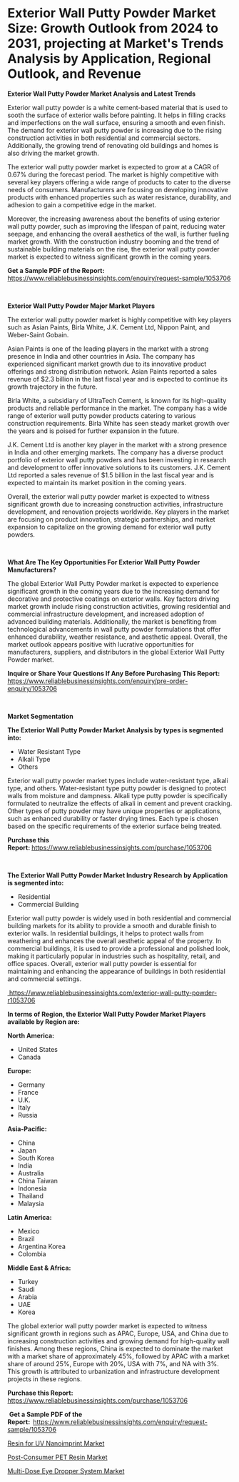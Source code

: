 <p><h1>Exterior Wall Putty Powder Market Size: Growth Outlook from 2024 to 2031, projecting at Market's Trends Analysis by Application, Regional Outlook, and Revenue</h1></p><p><strong>Exterior Wall Putty Powder Market Analysis and Latest Trends</strong></p>
<p><p>Exterior wall putty powder is a white cement-based material that is used to sooth the surface of exterior walls before painting. It helps in filling cracks and imperfections on the wall surface, ensuring a smooth and even finish. The demand for exterior wall putty powder is increasing due to the rising construction activities in both residential and commercial sectors. Additionally, the growing trend of renovating old buildings and homes is also driving the market growth.</p><p>The exterior wall putty powder market is expected to grow at a CAGR of 0.67% during the forecast period. The market is highly competitive with several key players offering a wide range of products to cater to the diverse needs of consumers. Manufacturers are focusing on developing innovative products with enhanced properties such as water resistance, durability, and adhesion to gain a competitive edge in the market.</p><p>Moreover, the increasing awareness about the benefits of using exterior wall putty powder, such as improving the lifespan of paint, reducing water seepage, and enhancing the overall aesthetics of the wall, is further fueling market growth. With the construction industry booming and the trend of sustainable building materials on the rise, the exterior wall putty powder market is expected to witness significant growth in the coming years.</p></p>
<p><strong>Get a Sample PDF of the Report:&nbsp;</strong> <a href="https://www.reliablebusinessinsights.com/enquiry/request-sample/1053706">https://www.reliablebusinessinsights.com/enquiry/request-sample/1053706</a></p>
<p>&nbsp;</p>
<p><strong>Exterior Wall Putty Powder Major Market Players</strong></p>
<p><p>The exterior wall putty powder market is highly competitive with key players such as Asian Paints, Birla White, J.K. Cement Ltd, Nippon Paint, and Weber-Saint Gobain.</p><p>Asian Paints is one of the leading players in the market with a strong presence in India and other countries in Asia. The company has experienced significant market growth due to its innovative product offerings and strong distribution network. Asian Paints reported a sales revenue of $2.3 billion in the last fiscal year and is expected to continue its growth trajectory in the future.</p><p>Birla White, a subsidiary of UltraTech Cement, is known for its high-quality products and reliable performance in the market. The company has a wide range of exterior wall putty powder products catering to various construction requirements. Birla White has seen steady market growth over the years and is poised for further expansion in the future.</p><p>J.K. Cement Ltd is another key player in the market with a strong presence in India and other emerging markets. The company has a diverse product portfolio of exterior wall putty powders and has been investing in research and development to offer innovative solutions to its customers. J.K. Cement Ltd reported a sales revenue of $1.5 billion in the last fiscal year and is expected to maintain its market position in the coming years.</p><p>Overall, the exterior wall putty powder market is expected to witness significant growth due to increasing construction activities, infrastructure development, and renovation projects worldwide. Key players in the market are focusing on product innovation, strategic partnerships, and market expansion to capitalize on the growing demand for exterior wall putty powders.</p></p>
<p>&nbsp;</p>
<p><strong>What Are The Key Opportunities For Exterior Wall Putty Powder Manufacturers?</strong></p>
<p><p>The global Exterior Wall Putty Powder market is expected to experience significant growth in the coming years due to the increasing demand for decorative and protective coatings on exterior walls. Key factors driving market growth include rising construction activities, growing residential and commercial infrastructure development, and increased adoption of advanced building materials. Additionally, the market is benefiting from technological advancements in wall putty powder formulations that offer enhanced durability, weather resistance, and aesthetic appeal. Overall, the market outlook appears positive with lucrative opportunities for manufacturers, suppliers, and distributors in the global Exterior Wall Putty Powder market.</p></p>
<p><strong>Inquire or Share Your Questions If Any Before Purchasing This Report:</strong> <a href="https://www.reliablebusinessinsights.com/enquiry/pre-order-enquiry/1053706">https://www.reliablebusinessinsights.com/enquiry/pre-order-enquiry/1053706</a></p>
<p>&nbsp;</p>
<p><strong>Market Segmentation</strong></p>
<p><strong>The Exterior Wall Putty Powder Market Analysis by types is segmented into:</strong></p>
<p><ul><li>Water Resistant Type</li><li>Alkali Type</li><li>Others</li></ul></p>
<p><p>Exterior wall putty powder market types include water-resistant type, alkali type, and others. Water-resistant type putty powder is designed to protect walls from moisture and dampness. Alkali type putty powder is specifically formulated to neutralize the effects of alkali in cement and prevent cracking. Other types of putty powder may have unique properties or applications, such as enhanced durability or faster drying times. Each type is chosen based on the specific requirements of the exterior surface being treated.</p></p>
<p><strong>Purchase this Report:&nbsp;</strong><a href="https://www.reliablebusinessinsights.com/purchase/1053706">https://www.reliablebusinessinsights.com/purchase/1053706</a></p>
<p>&nbsp;</p>
<p><strong>The Exterior Wall Putty Powder Market Industry Research by Application is segmented into:</strong></p>
<p><ul><li>Residential</li><li>Commercial Building</li></ul></p>
<p><p>Exterior wall putty powder is widely used in both residential and commercial building markets for its ability to provide a smooth and durable finish to exterior walls. In residential buildings, it helps to protect walls from weathering and enhances the overall aesthetic appeal of the property. In commercial buildings, it is used to provide a professional and polished look, making it particularly popular in industries such as hospitality, retail, and office spaces. Overall, exterior wall putty powder is essential for maintaining and enhancing the appearance of buildings in both residential and commercial settings.</p></p>
<p><a href="https://www.reliablebusinessinsights.com/exterior-wall-putty-powder-r1053706">&nbsp;https://www.reliablebusinessinsights.com/exterior-wall-putty-powder-r1053706</a></p>
<p><strong>In terms of Region, the Exterior Wall Putty Powder Market Players available by Region are:</strong></p>
<p>
    <p> <strong> North America: </strong>
        <ul>
            <li>United States</li>
            <li>Canada</li>
        </ul>
        </p> 
    <p> <strong> Europe: </strong>
        <ul>
            <li>Germany</li>
            <li>France</li>
            <li>U.K.</li>
            <li>Italy</li>
            <li>Russia</li>
        </ul>
        </p> 
    <p> <strong> Asia-Pacific: </strong>
        <ul>
            <li>China</li>
            <li>Japan</li>
            <li>South Korea</li>
            <li>India</li>
            <li>Australia</li>
            <li>China Taiwan</li>
            <li>Indonesia</li>
            <li>Thailand</li>
            <li>Malaysia</li>
        </ul>
        </p> 
    <p> <strong> Latin America: </strong>
        <ul>
            <li>Mexico</li>
            <li>Brazil</li>
            <li>Argentina Korea</li>
            <li>Colombia</li>
        </ul>
        </p> 
    <p> <strong> Middle East & Africa: </strong>
        <ul>
            <li>Turkey</li>
            <li>Saudi</li>
            <li>Arabia</li>
            <li>UAE</li>
            <li>Korea</li>
        </ul>
    </p>
    </p>
<p><p>The global exterior wall putty powder market is expected to witness significant growth in regions such as APAC, Europe, USA, and China due to increasing construction activities and growing demand for high-quality wall finishes. Among these regions, China is expected to dominate the market with a market share of approximately 45%, followed by APAC with a market share of around 25%, Europe with 20%, USA with 7%, and NA with 3%. This growth is attributed to urbanization and infrastructure development projects in these regions.</p></p>
<p><strong>Purchase this Report: </strong><a href="https://www.reliablebusinessinsights.com/purchase/1053706">https://www.reliablebusinessinsights.com/purchase/1053706</a></p>
<p>&nbsp;<strong>Get a Sample PDF of the Report:&nbsp;&nbsp;</strong><a href="https://www.reliablebusinessinsights.com/enquiry/request-sample/1053706">https://www.reliablebusinessinsights.com/enquiry/request-sample/1053706</a></p>
<p><strong></strong></p>
<p><p><a href="https://github.com/julian6Skinner/Market-Research-Report-List-1/blob/main/resin-for-uv-nanoimprint-market.md">Resin for UV Nanoimprint Market</a></p><p><a href="https://github.com/HettieStehr/Market-Research-Report-List-1/blob/main/post-consumer-pet-resin-market.md">Post-Consumer PET Resin Market</a></p><p><a href="https://github.com/lavernaCole75/Market-Research-Report-List-1/blob/main/multi-dose-eye-dropper-system-market.md">Multi-Dose Eye Dropper System Market</a></p></p>